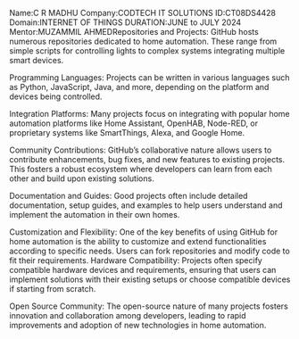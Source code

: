 Name:C R MADHU Company:CODTECH IT SOLUTIONS ID:CT08DS4428 Domain:INTERNET OF THINGS DURATION:JUNE to JULY 2024 Mentor:MUZAMMIL AHMEDRepositories and Projects: GitHub hosts numerous repositories dedicated to home automation. These range from simple scripts for controlling lights to complex systems integrating multiple smart devices.

Programming Languages: Projects can be written in various languages such as Python, JavaScript, Java, and more, depending on the platform and devices being controlled.

Integration Platforms: Many projects focus on integrating with popular home automation platforms like Home Assistant, OpenHAB, Node-RED, or proprietary systems like SmartThings, Alexa, and Google Home.

Community Contributions: GitHub’s collaborative nature allows users to contribute enhancements, bug fixes, and new features to existing projects. This fosters a robust ecosystem where developers can learn from each other and build upon existing solutions.

Documentation and Guides: Good projects often include detailed documentation, setup guides, and examples to help users understand and implement the automation in their own homes.

Customization and Flexibility: One of the key benefits of using GitHub for home automation is the ability to customize and extend functionalities according to specific needs. Users can fork repositories and modify code to fit their requirements. Hardware Compatibility: Projects often specify compatible hardware devices and requirements, ensuring that users can implement solutions with their existing setups or choose compatible devices if starting from scratch.

Open Source Community: The open-source nature of many projects fosters innovation and collaboration among developers, leading to rapid improvements and adoption of new technologies in home automation.
